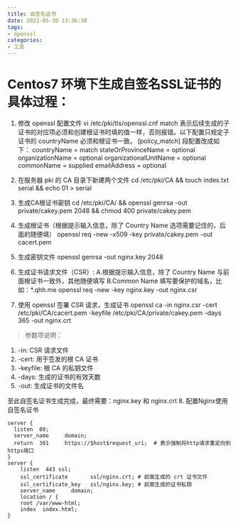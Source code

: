 ```yaml
---
title: 自签名证书
date: 2022-05-30 13:36:38
tags:
- openssl
categories:
- 工具
---
```


# Centos7 环境下生成自签名SSL证书的具体过程：
1. 修改 openssl 配置文件
vi /etc/pki/tls/openssl.cnf
match 表示后续生成的子证书的对应项必须和创建根证书时填的值一样，否则报错。以下配置只规定子证书的 countryName 必须和根证书一致。
[policy_match] 段配置改成如下：
countryName = match
stateOrProvinceName = optional
organizationName = optional
organizationalUnitName = optional
commonName = supplied
emailAddress = optional

2. 在服务器 pki 的 CA 目录下新建两个文件
cd /etc/pki/CA && touch index.txt serial && echo 01 > serial
3. 生成CA根证书密钥
cd /etc/pki/CA/ && openssl genrsa -out private/cakey.pem 2048 && chmod 400 private/cakey.pem
4. 生成根证书（根据提示输入信息，除了 Country Name 选项需要记住的，后面的随便填）
openssl req -new -x509 -key private/cakey.pem -out cacert.pem
5. 生成密钥文件
openssl genrsa -out nginx.key 2048
6. 生成证书请求文件（CSR）:
A.根据提示输入信息，除了 Country Name 与前面根证书一致外，其他随便填写
B.Common Name 填写要保护的域名，比如：*.qhh.me
openssl req -new -key nginx.key -out nginx.csr
7. 使用 openssl 签署 CSR 请求，生成证书
openssl ca -in nginx.csr -cert /etc/pki/CA/cacert.pem -keyfile /etc/pki/CA/private/cakey.pem -days 365 -out nginx.crt

> 参数项说明：
1. -in: CSR 请求文件
2. -cert: 用于签发的根 CA 证书
3. -keyfile: 根 CA 的私钥文件
4. -days: 生成的证书的有效天数
5. -out: 生成证书的文件名

至此自签名证书生成完成，最终需要：nginx.key 和 nginx.crt
8. 配置Nginx使用自签名证书
```config
server {
  listen  80;
  server_name     domain;
  return  301     https://$host$request_uri;  # 表示强制将http请求重定向到https端口
}
server {
    listen  443 ssl;
    ssl_certificate       ssl/nginx.crt; # 前面生成的 crt 证书文件
    ssl_certificate_key   ssl/nginx.key; # 前面生成的证书私钥
    server_name     domain;
    location / {
    root /var/www-html;
    index  index.html;
}

```
 